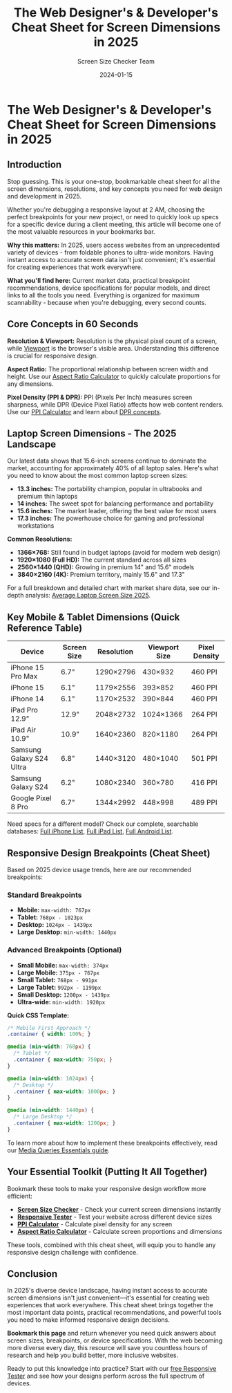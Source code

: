 ﻿---
title: "The Web Designer's & Developer's Cheat Sheet for Screen Dimensions in 2025"
description: "Stop guessing screen sizes. Your bookmarkable cheat sheet for all screen dimensions, resolutions, and key concepts for web design in 2025."
date: "2024-01-15"
author: "Screen Size Checker Team"
category: "technical"
tags: ["screen-dimensions", "responsive-design", "breakpoints", "viewport", "web-development"]
featuredImage: "screen-dimensions-cheat-sheet.jpg"
---

# The Web Designer's & Developer's Cheat Sheet for Screen Dimensions in 2025

## Introduction

Stop guessing. This is your one-stop, bookmarkable cheat sheet for all the screen dimensions, resolutions, and key concepts you need for web design and development in 2025.

Whether you're debugging a responsive layout at 2 AM, choosing the perfect breakpoints for your new project, or need to quickly look up specs for a specific device during a client meeting, this article will become one of the most valuable resources in your bookmarks bar.

**Why this matters:** In 2025, users access websites from an unprecedented variety of devices - from foldable phones to ultra-wide monitors. Having instant access to accurate screen data isn't just convenient; it's essential for creating experiences that work everywhere.

**What you'll find here:** Current market data, practical breakpoint recommendations, device specifications for popular models, and direct links to all the tools you need. Everything is organized for maximum scannability - because when you're debugging, every second counts.

## Core Concepts in 60 Seconds

**Resolution & Viewport:** Resolution is the physical pixel count of a screen, while [Viewport](https://screensizechecker.com/blog/viewport-basics.html) is the browser's visible area. Understanding this difference is crucial for responsive design.

**Aspect Ratio:** The proportional relationship between screen width and height. Use our [Aspect Ratio Calculator](https://screensizechecker.com/devices/aspect-ratio-calculator) to quickly calculate proportions for any dimensions.

**Pixel Density (PPI & DPR):** PPI (Pixels Per Inch) measures screen sharpness, while DPR (Device Pixel Ratio) affects how web content renders. Use our [PPI Calculator](https://screensizechecker.com/devices/ppi-calculator) and learn about [DPR concepts](https://screensizechecker.com/blog/device-pixel-ratio).

## Laptop Screen Dimensions - The 2025 Landscape

Our latest data shows that 15.6-inch screens continue to dominate the market, accounting for approximately 40% of all laptop sales. Here's what you need to know about the most common laptop screen sizes:

- **13.3 inches:** The portability champion, popular in ultrabooks and premium thin laptops
- **14 inches:** The sweet spot for balancing performance and portability
- **15.6 inches:** The market leader, offering the best value for most users
- **17.3 inches:** The powerhouse choice for gaming and professional workstations

**Common Resolutions:**
- **1366×768:** Still found in budget laptops (avoid for modern web design)
- **1920×1080 (Full HD):** The current standard across all sizes
- **2560×1440 (QHD):** Growing in premium 14" and 15.6" models
- **3840×2160 (4K):** Premium territory, mainly 15.6" and 17.3"

For a full breakdown and detailed chart with market share data, see our in-depth analysis: [Average Laptop Screen Size 2025](https://screensizechecker.com/blog/average-laptop-screen-size-2025).

## Key Mobile & Tablet Dimensions (Quick Reference Table)

| Device | Screen Size | Resolution | Viewport Size | Pixel Density |
|--------|-------------|------------|---------------|---------------|
| iPhone 15 Pro Max | 6.7" | 1290×2796 | 430×932 | 460 PPI |
| iPhone 15 | 6.1" | 1179×2556 | 393×852 | 460 PPI |
| iPhone 14 | 6.1" | 1170×2532 | 390×844 | 460 PPI |
| iPad Pro 12.9" | 12.9" | 2048×2732 | 1024×1366 | 264 PPI |
| iPad Air 10.9" | 10.9" | 1640×2360 | 820×1180 | 264 PPI |
| Samsung Galaxy S24 Ultra | 6.8" | 1440×3120 | 480×1040 | 501 PPI |
| Samsung Galaxy S24 | 6.2" | 1080×2340 | 360×780 | 416 PPI |
| Google Pixel 8 Pro | 6.7" | 1344×2992 | 448×998 | 489 PPI |

Need specs for a different model? Check our complete, searchable databases: [Full iPhone List](https://screensizechecker.com/devices/iphone-viewport-sizes), [Full iPad List](https://screensizechecker.com/devices/ipad-viewport-sizes), [Full Android List](https://screensizechecker.com/devices/android-viewport-sizes).

## Responsive Design Breakpoints (Cheat Sheet)

Based on 2025 device usage trends, here are our recommended breakpoints:

### Standard Breakpoints
- **Mobile:** `max-width: 767px`
- **Tablet:** `768px - 1023px`
- **Desktop:** `1024px - 1439px`
- **Large Desktop:** `min-width: 1440px`

### Advanced Breakpoints (Optional)
- **Small Mobile:** `max-width: 374px`
- **Large Mobile:** `375px - 767px`
- **Small Tablet:** `768px - 991px`
- **Large Tablet:** `992px - 1199px`
- **Small Desktop:** `1200px - 1439px`
- **Ultra-wide:** `min-width: 1920px`

**Quick CSS Template:**
```css
/* Mobile First Approach */
.container { width: 100%; }

@media (min-width: 768px) {
  /* Tablet */
  .container { max-width: 750px; }
}

@media (min-width: 1024px) {
  /* Desktop */
  .container { max-width: 1000px; }
}

@media (min-width: 1440px) {
  /* Large Desktop */
  .container { max-width: 1200px; }
}
```

To learn more about how to implement these breakpoints effectively, read our [Media Queries Essentials guide](https://screensizechecker.com/blog/media-queries-essentials.html).

## Your Essential Toolkit (Putting It All Together)

Bookmark these tools to make your responsive design workflow more efficient:

- **[Screen Size Checker](https://screensizechecker.com/)** - Check your current screen dimensions instantly
- **[Responsive Tester](https://screensizechecker.com/devices/responsive-tester)** - Test your website across different device sizes
- **[PPI Calculator](https://screensizechecker.com/devices/ppi-calculator)** - Calculate pixel density for any screen
- **[Aspect Ratio Calculator](https://screensizechecker.com/devices/aspect-ratio-calculator)** - Calculate screen proportions and dimensions

These tools, combined with this cheat sheet, will equip you to handle any responsive design challenge with confidence.

## Conclusion

In 2025's diverse device landscape, having instant access to accurate screen dimensions isn't just convenient—it's essential for creating web experiences that work everywhere. This cheat sheet brings together the most important data points, practical recommendations, and powerful tools you need to make informed responsive design decisions.

**Bookmark this page** and return whenever you need quick answers about screen sizes, breakpoints, or device specifications. With the web becoming more diverse every day, this resource will save you countless hours of research and help you build better, more inclusive websites.

Ready to put this knowledge into practice? Start with our [free Responsive Tester](https://screensizechecker.com/devices/responsive-tester) and see how your designs perform across the full spectrum of devices.
